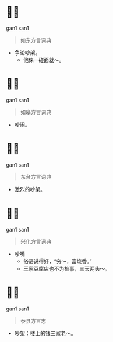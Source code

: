 # 𠵹丧
gan1 san1
> 如东方言词典
- 争论吵架。
  - 他俫一碰面就～。

# 𠵹丧
gan1 san1
> 如皋方言词典
- 吵闹。

# 𠵹丧
gan1 san1
> 东台方言词典
- 激烈的吵架。

# 𠵹丧
gan1 san1
> 兴化方言词典
- 吵嘴
  - 俗语说得好，“穷～，富烧香。”
  - 王家豆腐店也不为桩事，三天两头～。

# 𠵹丧
gan1 san1
> 泰县方言志
- 吵架：楼上的钱三家老～。
